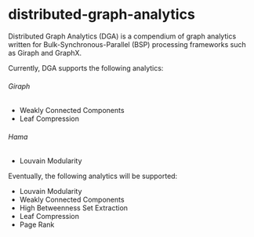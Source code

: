 distributed-graph-analytics
===========================

Distributed Graph Analytics (DGA) is a compendium of graph analytics written for Bulk-Synchronous-Parallel (BSP) processing frameworks such as Giraph and GraphX.

Currently, DGA supports the following analytics:

###### Giraph
- Weakly Connected Components
- Leaf Compression

###### Hama
- Louvain Modularity

Eventually, the following analytics will be supported:

- Louvain Modularity
- Weakly Connected Components
- High Betweenness Set Extraction
- Leaf Compression
- Page Rank